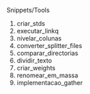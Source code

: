 Snippets/Tools

1. criar_stds
2. executar_linkq
3. nivelar_colunas
4. converter_splitter_files
5. comparar_directorias
6. dividir_texto
7. criar_weights
8. renomear_em_massa
9. implementacao_gather
